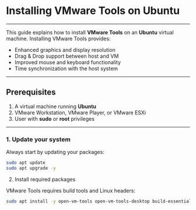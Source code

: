 # Installing VMware Tools on Ubuntu
---

This guide explains how to install **VMware Tools** on an **Ubuntu** virtual machine. Installing VMware Tools provides:

- Enhanced graphics and display resolution
- Drag & Drop support between host and VM
- Improved mouse and keyboard functionality
- Time synchronization with the host system

---

## Prerequisites

1. A virtual machine running **Ubuntu**
2. VMware Workstation, VMware Player, or VMware ESXi
3. User with **sudo** or **root** privileges

---

### 1. Update your system

Always start by updating your packages:

```bash
sudo apt update
sudo apt upgrade -y
```

2. Install required packages

VMware Tools requires build tools and Linux headers:

```bash
sudo apt install -y open-vm-tools open-vm-tools-desktop build-essential linux-headers-$(uname -r)





